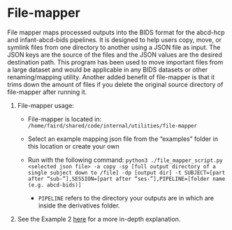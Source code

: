 # File-mapper

File mapper maps processed outputs into the BIDS format for the abcd-hcp and infant-abcd-bids pipelines. It is designed to help users copy, move, or symlink files from one directory to another using a JSON file as input. The JSON keys are the source of the files and the JSON values are the desired destination path. This program has been used to move important files from a large dataset and would be applicable in any BIDS datasets or other renaming/mapping utility. Another added benefit of file-mapper is that it trims down the amount of files if you delete the original source directory of file-mapper after running it.

1. File-mapper usage:

    * File-mapper is located in: `/home/faird/shared/code/internal/utilities/file-mapper`

    * Select an example mapping json file from the “examples” folder in this location or create your own
    
    * Run with the following command: `python3 ./file_mapper_script.py <selected json file> -a copy -sp [full output directory of a single subject down to /file] -dp [output dir] -t SUBJECT=[part after “sub-”],SESSION=[part after “ses-”],PIPELINE=[folder name (e.g. abcd-bids)]`

        * `PIPELINE` refers to the directory your outputs are in which are inside the derivatives folder.

2. See the Example 2 [here](https://github.com/DCAN-Labs/file-mapper) for a more in-depth explanation.